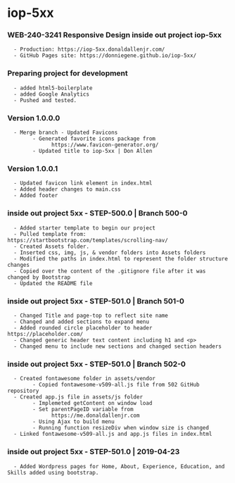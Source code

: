 # iop-5xx

### WEB-240-3241 Responsive Design inside out project iop-5xx
      - Production: https://iop-5xx.donaldallenjr.com/
      - GitHub Pages site: https://donniegene.github.io/iop-5xx/

### Preparing project for development
      - added html5-boilerplate
      - added Google Analytics
      - Pushed and tested.

### Version 1.0.0.0
      - Merge branch - Updated Favicons
            - Generated favorite icons package from
                  https://www.favicon-generator.org/
            - Updated title to iop-5xx | Don Allen

### Version 1.0.0.1
      - Updated favicon link element in index.html
      - Added header changes to main.css
      - Added footer

### inside out project 5xx - STEP-500.0 | Branch 500-0
      - Added starter template to begin our project
      - Pulled template from: https://startbootstrap.com/templates/scrolling-nav/
      - Created Assets folder.
      - Inserted css, img, js, & vendor folders into Assets folders
      - Modified the paths in index.html to represent the folder structure changes
      - Copied over the content of the .gitignore file after it was changed by Bootstrap
      - Updated the README file

### inside out project 5xx - STEP-501.0 | Branch 501-0
      - Changed Title and page-top to reflect site name
      - Changed and added sections to expand menu
      - Added rounded circle placeholder to header https://placeholder.com/
      - Changed generic header text content including h1 and <p>
      - Changed menu to include new sections and changed section headers

### inside out project 5xx - STEP-501.0 | Branch 502-0
      - Created fontawesome folder in assets/vendor
            - Copied fontawesome-v509-all.js file from 502 GitHub repository
      - Created app.js file in assets/js folder
            - Implemeted getContent on window load
            - Set parentPageID variable from
                  https://me.donaldallenjr.com
            - Using Ajax to build menu
            - Running function resizeDiv when window size is changed
      - Linked fontawesome-v509-all.js and app.js files in index.html

### inside out project 5xx - STEP-501.0 | 2019-04-23
      - Added Wordpress pages for Home, About, Experience, Education, and Skills added using bootstrap.            
